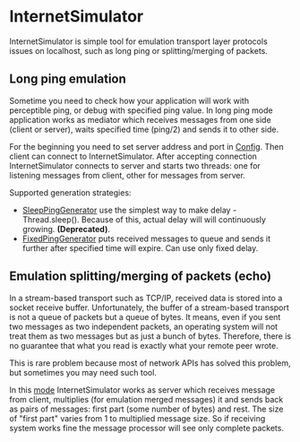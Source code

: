 # InternetSimulator

InternetSimulator is simple tool for emulation transport layer protocols issues on localhost, such as long ping or splitting/merging of packets.

## Long ping emulation

Sometime you need to check how your application will work with perceptible ping, or debug with specified ping value.
In long ping mode application works as mediator which receives messages from one side (client or server), waits specified time (ping/2) and sends it to other side.

For the beginning you need to set server address and port in [Config](https://github.com/Doctor-Script/InternetSimulator/blob/master/src/tcp/config/Config.java).
Then client can connect to InternetSimulator. After accepting connection InternetSimulator connects to server and starts two threads: one for listening messages from client, other for messages from server.

Supported generation strategies:
- [SleepPingGenerator](https://github.com/Doctor-Script/InternetSimulator/blob/master/src/tcp/mediator/generators/SleepPingGenerator.java) use the simplest way to make delay - Thread.sleep(). Because of this, actual delay will will continuously growing. **(Deprecated)**.
- [FixedPingGenerator](https://github.com/Doctor-Script/InternetSimulator/blob/master/src/tcp/mediator/generators/FixedPingGenerator.java) puts received messages to queue and sends it further after specified time will expire. Can use only fixed delay.

## Emulation splitting/merging of packets (echo)

In a stream-based transport such as TCP/IP, received data is stored into a socket receive buffer. Unfortunately, the buffer of a stream-based transport is not a queue of packets but a queue of bytes. It means, even if you sent two messages as two independent packets, an operating system will not treat them as two messages but as just a bunch of bytes. Therefore, there is no guarantee that what you read is exactly what your remote peer wrote.

This is rare problem because most of network APIs has solved this problem, but sometimes you may need such tool.

In this [mode](https://github.com/Doctor-Script/InternetSimulator/blob/master/src/tcp/echo/RaggedEchoHandler.java) InternetSimulator works as server which receives message from client, multiplies (for emulation merged messages) it and sends back as pairs of messages: first part (some number of bytes) and rest. The size of "first part" varies from 1 to multiplied message size. So if receiving system works fine the message processor will see only complete packets.
